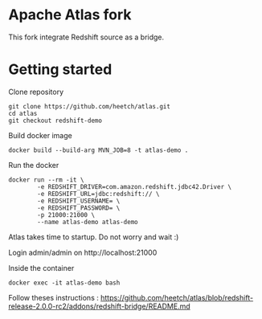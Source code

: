 <!---Licensed to the Apache Software Foundation (ASF) under one
or more contributor license agreements.  See the NOTICE file
distributed with this work for additional information
regarding copyright ownership.  The ASF licenses this file
to you under the Apache License, Version 2.0 (the
"License"); you may not use this file except in compliance
with the License.  You may obtain a copy of the License at

    http://www.apache.org/licenses/LICENSE-2.0
    
Unless required by applicable law or agreed to in writing, software
distributed under the License is distributed on an "AS IS" BASIS,
WITHOUT WARRANTIES OR CONDITIONS OF ANY KIND, either express or implied.
See the License for the specific language governing permissions and
limitations under the License.
-->

# Apache Atlas fork

This fork integrate Redshift source as a bridge.

# Getting started

Clone repository

```
git clone https://github.com/heetch/atlas.git
cd atlas
git checkout redshift-demo
```

Build docker image
```
docker build --build-arg MVN_JOB=8 -t atlas-demo .
```

Run the docker

```
docker run --rm -it \
        -e REDSHIFT_DRIVER=com.amazon.redshift.jdbc42.Driver \
        -e REDSHIFT_URL=jdbc:redshift:// \
        -e REDSHIFT_USERNAME= \
        -e REDSHIFT_PASSWORD= \
        -p 21000:21000 \
        --name atlas-demo atlas-demo
```

Atlas takes time to startup. Do not worry and wait :)

Login admin/admin on http://localhost:21000

Inside the container
```
docker exec -it atlas-demo bash
```

Follow theses instructions :
https://github.com/heetch/atlas/blob/redshift-release-2.0.0-rc2/addons/redshift-bridge/README.md
